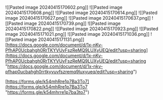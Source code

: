 ![[Pasted image 20240415170602.png]]
![[Pasted image 20240415170608.png]]
![[Pasted image 20240415170614.png]]
![[Pasted image 20240415170627.png]]
![[Pasted image 20240415170637.png]]
![[Pasted image 20240415170739.png]]
![[Pasted image 20240415170822.png]]
![[Pasted image 20240415170923.png]]
![[Pasted image 20240415171021.png]]
![[Pasted image 20240415171036.png]]
![[Pasted image 20240415171131.png]]
[https://docs.google.com/document/d/1x-nKv-PfhAP0Ucbahgh0RrTKYVUvFszReMQ9LUXyUEQ/edit?usp=sharing](https://docs.google.com/document/d/1x-nKv-PfhAP0Ucbahgh0RrTKYVUvFszReMQ9LUXyUEQ/edit?usp=sharing "https://docs.google.com/document/d/1x-nkv-pfhap0ucbahgh0rrtkyvuvfszremq9luxyueq/edit?usp=sharing")

[https://forms.gle/k54mhRre1p7Ba3To7](https://forms.gle/k54mhRre1p7Ba3To7 "https://forms.gle/k54mhrre1p7ba3to7")
